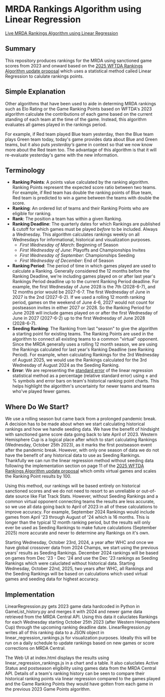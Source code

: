 MRDA Rankings Algorithm using Linear Regression
===============
[Live MRDA Rankings Algorithm using Linear Regression](https://grimesbot.github.io/MRDA_LinearRegression_UI)

Summary
---------------
This repository produces rankings for the MRDA using sanctioned game scores from 2023 and onward based on the [2025 WFTDA Rankings Algorithm update proposal](/2025%20WFTDA%20Rankings%20Algorithm%20update%20proposal.pdf) which uses a statistical method called Linear Regression to calulate rankings points. 

Simple Explanation 
---------------
Other algorithms that have been used to aide in determing MRDA rankings such as Elo Rating or the Game Ranking Points based on WFTDA's 2023 algorithm calculate the contributions of each game based on the current standing of each team at the time of the game. Instead, this algorithm evaluates all games played in the rankings period.

For example, if Red team played Blue team yesterday, then the Blue team plays Green team today, today's game provides data about Blue and Green teams, but it also puts *yesterday’s* game in context so that we now know more about the Red team too. The advantage of this algorithm is that it will re-evaluate yesterday's game with the new information.

Terminology 
---------------
-   **Ranking Points**: A points value calculated by the ranking algorithm. Ranking Points represent the expected score ratio between two teams. For example, if Red team has double the ranking points of Blue team, Red team is predicted to win a game between the teams with double the score.
-   **Ranking**: An ordered list of teams and their Ranking Points who are eligible for ranking.
-   **Rank**: The position a team has within a given Ranking.
-   **Ranking Deadline**: The quarterly dates for which Rankings are published & cutoff for which games must be played *before* to be included. Always a Wednesday. This algorithm calculates rankings weekly on all Wednesdays for informational, historical and visualization purposes.
    -   *First Wednesday of March*: Beginning of Season
    -   *First Wednesday of June*: Playoffs and Championships Invites
    -   *First Wednesday of September*: Championships Seeding
    -   *First Wednesday of December*: End of Season
-   **Ranking Period**: The period of time in which games played are used to calculate a Ranking. Generally considered the 12 months before the Ranking Deadline, we're including games played on or after last year's Rankings Period deadline up to the current Ranking Period deadline. For example, the first Wednesday of June 2028 is the 7th (2028-6-7), and 12 months prior would be 2027-6-7. The first Wednesday of June in 2027 is the 2nd (2027-6-2). If we used a rolling 12 month ranking period, games on the weekend of June 4-6, 2027 would not count for postseason invites in either 2027 or 2028. So the Ranking Period for June 2028 will include games played on or after the first Wednesday of June in 2027 (2027-6-2) up to the first Wednesday of June 2028 (2028-6-7).
-   **Seeding Ranking**: The Ranking from last "season" to give the algorithm a starting point for existing teams. The Ranking Points are used in the algorithm to connect all existing teams to a common "virtual" opponent. Since the MRDA generally uses a rolling 12 month season, we are using the Rankings calculated for last year's Ranking Deadline (see Ranking Period). For example, when calculating Rankings for the 3rd Wednesday of August 2025, we would use the Rankings calculated for the 3rd Wednesday of August 2024 as the Seeding Ranking.
-   **Error**: We are representing the [standard error](https://en.wikipedia.org/wiki/Standard_error) of the linear regression statistical method as a percentage (relative standard error) using ± and % symbols and error bars on team's historical ranking point charts. This helps highlight the algorithm's uncertainty for newer teams and teams who've played fewer games.

Where Do We Start? 
---------------
We use a rolling season but came back from a prolonged pandemic break. A decision has to be made about when we start calculating historical rankings and how we handle seeding data. We have the benefit of hindsight with sanctioned game score data going back to late April of 2023. Western Hemisphere Cup is a logical place after which to start calculating Rankings (Wednesday, October 25th 2023), as it marks the first postseason event after the pandemic break. However, with only one season of data we do not have the benefit of any historical data to use as Seeding Rankings. Thankfully we can run the linear regression method without seeding data following the implementation section on page 11 of the [2025 WFTDA Rankings Algorithm update proposal](/2025%20WFTDA%20Rankings%20Algorithm%20update%20proposal.pdf) which omits virtual games and scales the Ranking Point results by 100. 

Using this method, our rankings will be based entirely on historical sanctioned scores and we do not need to resort to an unreliable or out-of-date source like Flat Track Stats. However, without Seeding Rankings and a common virtual opponent connecting teams the results are less accurate, so we use all data going back to April of 2023 in all of these calculations to improve accuracy. For example, September 2024 Rankings would include games from April '23 through August of '24 which is 16 months. This is longer than the typical 12 month ranking period, but the results will only ever be used as Seeding Rankings to make future calculations (September 2025) more accurate and never to determine any Rankings on it's own.

Starting Wednesday, October 23rd, 2024, a year after WHC and once we have global crossover data from 2024 Champs, we start using the previous years' results as Seeding Rankings. December 2024 rankings will be based on games from Dec '23 - Dec '24 and use the Dec '23 rankings as Seeding Rankings which were caluclated without historical data. Starting Wednesday, October 22nd, 2025, two years after WHC, all Rankings and the Seeding Rankings will be based on calculations which used virtual games and seeding data for highest accuracy.

Implementation 
---------------
LinearRegression.py gets 2023 game data hardcoded in Python in GameList_history.py and merges it with 2024 and newer game data retrieved from the MRDA Central API. Using this data it caluclates Rankings for each Wednesday starting October 25th 2023 (after Western Hemisphere Cup) through the upcoming ranking deadline date. LinearRegression.py writes all of this ranking data to a JSON object in linear_regression_rankings.js for visualization purposes. Ideally this will be run on a daily schedule to update rankings based on new games or score corrections on MRDA Central.

The Web UI at index.html displays the results using linear_regression_rankings.js in a chart and a table. It also caluclates Active Status and postseason eligibility using games data from the MRDA Central API. Details of a team's ranking history can be seen to compare their historical ranking points via linear regression compared to the games played and the Game Ranking Points they would have gotten from each game in the previous 2023 Game Points algorithm.